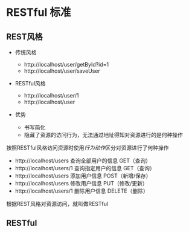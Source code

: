 # RESTful 标准

## REST风格
* 传统风格
  * http://localhost/user/getById?id=1
  * http://localhost/user/saveUser
* RESTful风格
  * http://localhost/user/1
  * http://localhost/user

* 优势
  * 书写简化
  * 隐藏了资源的访问行为，无法通过地址得知对资源进行的是何种操作

按照RESTful风格访问资源时使用*行为动作*区分对资源进行了何种操作
* http://localhost/users 查询全部用户的信息  GET（查询）
* http://localhost/users/1 查询指定用户的信息  GET（查询）
* http://localhost/users 添加用户信息  POST（新增/保存）
* http://localhost/users 修改用户信息  PUT（修改/更新）
* http://localhost/users/1 删除用户信息  DELETE（删除）

根据REST风格对资源访问，就叫做RESTful

## RESTful